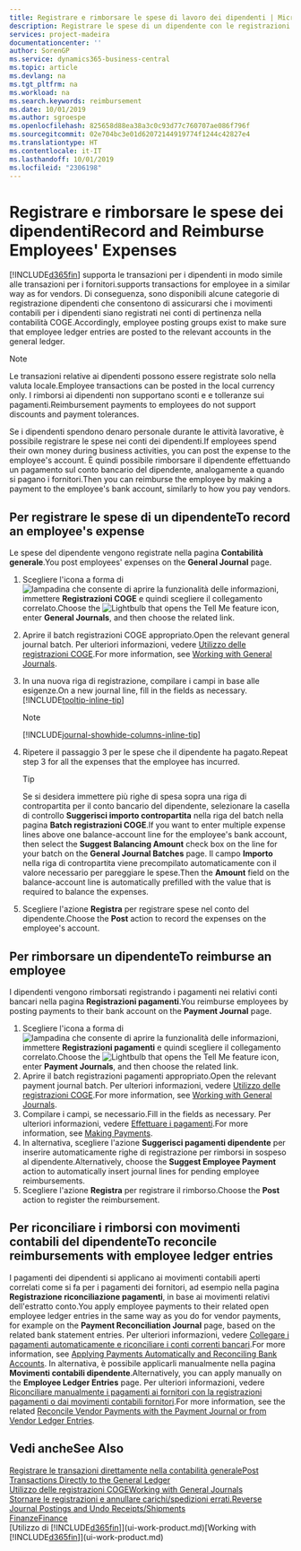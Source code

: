 ```yaml
---
title: Registrare e rimborsare le spese di lavoro dei dipendenti | Microsoft Docs
description: Registrare le spese di un dipendente con le registrazioni COGE nel conto del dipendente e successivamente registrare un pagamento verso il conto bancario del dipendente per rimborsarlo delle spese sostenute per il lavoro.
services: project-madeira
documentationcenter: ''
author: SorenGP
ms.service: dynamics365-business-central
ms.topic: article
ms.devlang: na
ms.tgt_pltfrm: na
ms.workload: na
ms.search.keywords: reimbursement
ms.date: 10/01/2019
ms.author: sgroespe
ms.openlocfilehash: 825658d88ea38a3c0c93d77c760707ae086f796f
ms.sourcegitcommit: 02e704bc3e01d62072144919774f1244c42827e4
ms.translationtype: HT
ms.contentlocale: it-IT
ms.lasthandoff: 10/01/2019
ms.locfileid: "2306198"
---
```

# <a name="record-and-reimburse-employees-expenses"></a><span data-ttu-id="5c888-103">Registrare e rimborsare le spese dei dipendenti</span><span class="sxs-lookup"><span data-stu-id="5c888-103">Record and Reimburse Employees' Expenses</span></span>
[!INCLUDE[d365fin](includes/d365fin_md.md)] <span data-ttu-id="5c888-104">supporta le transazioni per i dipendenti in modo simile alle transazioni per i fornitori.</span><span class="sxs-lookup"><span data-stu-id="5c888-104">supports transactions for employee in a similar way as for vendors.</span></span> <span data-ttu-id="5c888-105">Di conseguenza, sono disponibili alcune categorie di registrazione dipendenti che consentono di assicurarsi che i movimenti contabili per i dipendenti siano registrati nei conti di pertinenza nella contabilità COGE.</span><span class="sxs-lookup"><span data-stu-id="5c888-105">Accordingly, employee posting groups exist to make sure that employee ledger entries are posted to the relevant accounts in the general ledger.</span></span>

> [!NOTE]  
> <span data-ttu-id="5c888-106">Le transazioni relative ai dipendenti possono essere registrate solo nella valuta locale.</span><span class="sxs-lookup"><span data-stu-id="5c888-106">Employee transactions can be posted in the local currency only.</span></span> <span data-ttu-id="5c888-107">I rimborsi ai dipendenti non supportano sconti e e tolleranze sui pagamenti.</span><span class="sxs-lookup"><span data-stu-id="5c888-107">Reimbursement payments to employees do not support discounts and payment tolerances.</span></span>

<span data-ttu-id="5c888-108">Se i dipendenti spendono denaro personale durante le attività lavorative, è possibile registrare le spese nei conti dei dipendenti.</span><span class="sxs-lookup"><span data-stu-id="5c888-108">If employees spend their own money during business activities, you can post the expense to the employee's account.</span></span> <span data-ttu-id="5c888-109">È quindi possibile rimborsare il dipendente effettuando un pagamento sul conto bancario del dipendente, analogamente a quando si pagano i fornitori.</span><span class="sxs-lookup"><span data-stu-id="5c888-109">Then you can reimburse the employee by making a payment to the employee's bank account, similarly to how you pay vendors.</span></span>

## <a name="to-record-an-employees-expense"></a><span data-ttu-id="5c888-110">Per registrare le spese di un dipendente</span><span class="sxs-lookup"><span data-stu-id="5c888-110">To record an employee's expense</span></span>
<span data-ttu-id="5c888-111">Le spese del dipendente vengono registrate nella pagina **Contabilità generale**.</span><span class="sxs-lookup"><span data-stu-id="5c888-111">You post employees' expenses on the **General Journal** page.</span></span>
1. <span data-ttu-id="5c888-112">Scegliere l'icona a forma di ![lampadina che consente di aprire la funzionalità delle informazioni](media/ui-search/search_small.png "Informazioni sull'operazione che si desidera eseguire"), immettere **Registrazioni COGE** e quindi scegliere il collegamento correlato.</span><span class="sxs-lookup"><span data-stu-id="5c888-112">Choose the ![Lightbulb that opens the Tell Me feature](media/ui-search/search_small.png "Tell me what you want to do") icon, enter **General Journals**, and then choose the related link.</span></span>
2. <span data-ttu-id="5c888-113">Aprire il batch registrazioni COGE appropriato.</span><span class="sxs-lookup"><span data-stu-id="5c888-113">Open the relevant general journal batch.</span></span> <span data-ttu-id="5c888-114">Per ulteriori informazioni, vedere [Utilizzo delle registrazioni COGE](ui-work-general-journals.md).</span><span class="sxs-lookup"><span data-stu-id="5c888-114">For more information, see [Working with General Journals](ui-work-general-journals.md).</span></span>
3. <span data-ttu-id="5c888-115">In una nuova riga di registrazione, compilare i campi in base alle esigenze.</span><span class="sxs-lookup"><span data-stu-id="5c888-115">On a new journal line, fill in the fields as necessary.</span></span> [!INCLUDE[tooltip-inline-tip](includes/tooltip-inline-tip_md.md)]    

    > [!NOTE]
    > [!INCLUDE[journal-showhide-columns-inline-tip](includes/journal-showhide-columns-inline-tip.md)]
4. <span data-ttu-id="5c888-116">Ripetere il passaggio 3 per le spese che il dipendente ha pagato.</span><span class="sxs-lookup"><span data-stu-id="5c888-116">Repeat step 3 for all the expenses that the employee has incurred.</span></span>

    > [!TIP]  
    > <span data-ttu-id="5c888-117">Se si desidera immettere più righe di spesa sopra una riga di contropartita per il conto bancario del dipendente, selezionare la casella di controllo **Suggerisci importo contropartita** nella riga del batch nella pagina **Batch registrazioni COGE**.</span><span class="sxs-lookup"><span data-stu-id="5c888-117">If you want to enter multiple expense lines above one balance-account line for the employee's bank account, then select the **Suggest Balancing Amount** check box on the line for your batch on the **General Journal Batches** page.</span></span> <span data-ttu-id="5c888-118">Il campo **Importo** nella riga di contropartita viene precompilato automaticamente con il valore necessario per pareggiare le spese.</span><span class="sxs-lookup"><span data-stu-id="5c888-118">Then the **Amount** field on the balance-account line is automatically prefilled with the value that is required to balance the expenses.</span></span>
5. <span data-ttu-id="5c888-119">Scegliere l'azione **Registra** per registrare spese nel conto del dipendente.</span><span class="sxs-lookup"><span data-stu-id="5c888-119">Choose the **Post** action to record the expenses on the employee's account.</span></span>

## <a name="to-reimburse-an-employee"></a><span data-ttu-id="5c888-120">Per rimborsare un dipendente</span><span class="sxs-lookup"><span data-stu-id="5c888-120">To reimburse an employee</span></span>
<span data-ttu-id="5c888-121">I dipendenti vengono rimborsati registrando i pagamenti nei relativi conti bancari nella pagina **Registrazioni pagamenti**.</span><span class="sxs-lookup"><span data-stu-id="5c888-121">You reimburse employees by posting payments to their bank account on the **Payment Journal** page.</span></span>
1. <span data-ttu-id="5c888-122">Scegliere l'icona a forma di ![lampadina che consente di aprire la funzionalità delle informazioni](media/ui-search/search_small.png "Informazioni sull'operazione che si desidera eseguire"), immettere **Registrazioni pagamenti** e quindi scegliere il collegamento correlato.</span><span class="sxs-lookup"><span data-stu-id="5c888-122">Choose the ![Lightbulb that opens the Tell Me feature](media/ui-search/search_small.png "Tell me what you want to do") icon, enter **Payment Journals**, and then choose the related link.</span></span>
2. <span data-ttu-id="5c888-123">Aprire il batch registrazioni pagamenti appropriato.</span><span class="sxs-lookup"><span data-stu-id="5c888-123">Open the relevant payment journal batch.</span></span> <span data-ttu-id="5c888-124">Per ulteriori informazioni, vedere [Utilizzo delle registrazioni COGE](ui-work-general-journals.md).</span><span class="sxs-lookup"><span data-stu-id="5c888-124">For more information, see [Working with General Journals](ui-work-general-journals.md).</span></span>
3. <span data-ttu-id="5c888-125">Compilare i campi, se necessario.</span><span class="sxs-lookup"><span data-stu-id="5c888-125">Fill in the fields as necessary.</span></span> <span data-ttu-id="5c888-126">Per ulteriori informazioni, vedere [Effettuare i pagamenti](payables-make-payments.md).</span><span class="sxs-lookup"><span data-stu-id="5c888-126">For more information, see [Making Payments](payables-make-payments.md).</span></span>
4. <span data-ttu-id="5c888-127">In alternativa, scegliere l'azione **Suggerisci pagamenti dipendente** per inserire automaticamente righe di registrazione per rimborsi in sospeso al dipendente.</span><span class="sxs-lookup"><span data-stu-id="5c888-127">Alternatively, choose the **Suggest Employee Payment** action to automatically insert journal lines for pending employee reimbursements.</span></span>
5. <span data-ttu-id="5c888-128">Scegliere l'azione **Registra** per registrare il rimborso.</span><span class="sxs-lookup"><span data-stu-id="5c888-128">Choose the **Post** action to register the reimbursement.</span></span>  

## <a name="to-reconcile-reimbursements-with-employee-ledger-entries"></a><span data-ttu-id="5c888-129">Per riconciliare i rimborsi con movimenti contabili del dipendente</span><span class="sxs-lookup"><span data-stu-id="5c888-129">To reconcile reimbursements with employee ledger entries</span></span>
<span data-ttu-id="5c888-130">I pagamenti dei dipendenti si applicano ai movimenti contabili aperti correlati come si fa per i pagamenti dei fornitori, ad esempio nella pagina **Registrazione riconciliazione pagamenti**, in base ai movimenti relativi dell'estratto conto.</span><span class="sxs-lookup"><span data-stu-id="5c888-130">You apply employee payments to their related open employee ledger entries in the same way as you do for vendor payments, for example on the **Payment Reconciliation Journal** page, based on the related bank statement entries.</span></span> <span data-ttu-id="5c888-131">Per ulteriori informazioni, vedere [Collegare i pagamenti automaticamente e riconciliare i conti correnti bancari](receivables-apply-payments-auto-reconcile-bank-accounts.md).</span><span class="sxs-lookup"><span data-stu-id="5c888-131">For more information, see [Applying Payments Automatically and Reconciling Bank Accounts](receivables-apply-payments-auto-reconcile-bank-accounts.md).</span></span> <span data-ttu-id="5c888-132">In alternativa, è possibile applicarli manualmente nella pagina **Movimenti contabili dipendente**.</span><span class="sxs-lookup"><span data-stu-id="5c888-132">Alternatively, you can apply manually on the **Employee Ledger Entries** page.</span></span> <span data-ttu-id="5c888-133">Per ulteriori informazioni, vedere [Riconciliare manualmente i pagamenti ai fornitori con la registrazioni pagamenti o dai movimenti contabili fornitori](payables-how-apply-purchase-transactions-manually.md).</span><span class="sxs-lookup"><span data-stu-id="5c888-133">For more information, see the related [Reconcile Vendor Payments with the Payment Journal or from Vendor Ledger Entries](payables-how-apply-purchase-transactions-manually.md).</span></span>  

## <a name="see-also"></a><span data-ttu-id="5c888-134">Vedi anche</span><span class="sxs-lookup"><span data-stu-id="5c888-134">See Also</span></span>
[<span data-ttu-id="5c888-135">Registrare le transazioni direttamente nella contabilità generale</span><span class="sxs-lookup"><span data-stu-id="5c888-135">Post Transactions Directly to the General Ledger</span></span>](finance-how-post-transactions-directly.md)  
[<span data-ttu-id="5c888-136">Utilizzo delle registrazioni COGE</span><span class="sxs-lookup"><span data-stu-id="5c888-136">Working with General Journals</span></span>](ui-work-general-journals.md)  
[<span data-ttu-id="5c888-137">Stornare le registrazioni e annullare carichi/spedizioni errati.</span><span class="sxs-lookup"><span data-stu-id="5c888-137">Reverse Journal Postings and Undo Receipts/Shipments</span></span>](finance-how-reverse-journal-posting.md)  
[<span data-ttu-id="5c888-138">Finanze</span><span class="sxs-lookup"><span data-stu-id="5c888-138">Finance</span></span>](finance.md)  
<span data-ttu-id="5c888-139">[Utilizzo di [!INCLUDE[d365fin](includes/d365fin_md.md)]](ui-work-product.md)</span><span class="sxs-lookup"><span data-stu-id="5c888-139">[Working with [!INCLUDE[d365fin](includes/d365fin_md.md)]](ui-work-product.md)</span></span>  

